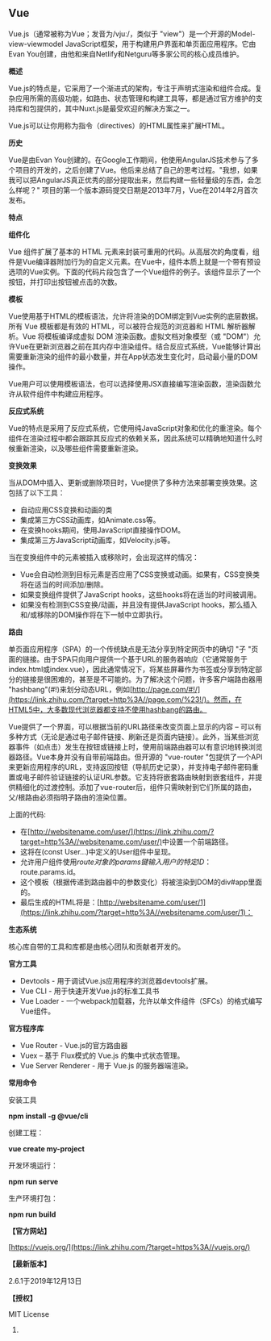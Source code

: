 ## Vue

Vue.js（通常被称为Vue；发音为/vjuː/，类似于 "view"）是一个开源的Model-view-viewmodel JavaScript框架，用于构建用户界面和单页面应用程序。它由Evan You创建，由他和来自Netlify和Netguru等多家公司的核心成员维护。

**概述**

Vue.js的特点是，它采用了一个渐进式的架构，专注于声明式渲染和组件合成。复杂应用所需的高级功能，如路由、状态管理和构建工具等，都是通过官方维护的支持库和包提供的，其中Nuxt.js是最受欢迎的解决方案之一。

Vue.js可以让你用称为指令（directives）的HTML属性来扩展HTML。

**历史**

Vue是由Evan You创建的。在Google工作期间，他使用AngularJS技术参与了多个项目的开发的，之后创建了Vue。他后来总结了自己的思考过程。"我想，如果我可以把AngularJS真正优秀的部分提取出来，然后构建一些轻量级的东西，会怎么样呢？" 项目的第一个版本源码提交日期是2013年7月，Vue在2014年2月首次发布。

**特点**

**组件化**

Vue 组件扩展了基本的 HTML 元素来封装可重用的代码。从高层次的角度看，组件是Vue编译器附加行为的自定义元素。在Vue中，组件本质上就是一个带有预设选项的Vue实例。下面的代码片段包含了一个Vue组件的例子。该组件显示了一个按钮，并打印出按钮被点击的次数。

**模板**

Vue使用基于HTML的模板语法，允许将渲染的DOM绑定到Vue实例的底层数据。所有 Vue 模板都是有效的 HTML，可以被符合规范的浏览器和 HTML 解析器解析。Vue 将模板编译成虚拟 DOM 渲染函数。虚拟文档对象模型（或 "DOM"）允许Vue在更新浏览器之前在其内存中渲染组件。结合反应式系统，Vue能够计算出需要重新渲染的组件的最小数量，并在App状态发生变化时，启动最小量的DOM操作。

Vue用户可以使用模板语法，也可以选择使用JSX直接编写渲染函数，渲染函数允许从软件组件中构建应用程序。

**反应式系统**

Vue的特点是采用了反应式系统，它使用纯JavaScript对象和优化的重渲染。每个组件在渲染过程中都会跟踪其反应式的依赖关系，因此系统可以精确地知道什么时候重新渲染，以及哪些组件需要重新渲染。

**变换效果**

当从DOM中插入、更新或删除项目时，Vue提供了多种方法来部署变换效果。这包括了以下工具：

- 自动应用CSS变换和动画的类
- 集成第三方CSS动画库，如Animate.css等。
- 在变换hooks期间，使用JavaScript直接操作DOM。
- 集成第三方JavaScript动画库，如Velocity.js等。

当在变换组件中的元素被插入或移除时，会出现这样的情况：

- Vue会自动检测到目标元素是否应用了CSS变换或动画。如果有，CSS变换类将在适当的时间添加/删除。
- 如果变换组件提供了JavaScript hooks，这些hooks将在适当的时间被调用。
- 如果没有检测到CSS变换/动画，并且没有提供JavaScript hooks，那么插入和/或移除的DOM操作将在下一帧中立即执行。

**路由**

单页面应用程序（SPA）的一个传统缺点是无法分享到特定网页中的确切 "子 "页面的链接。由于SPA只向用户提供一个基于URL的服务器响应（它通常服务于index.html或index.vue），因此通常情况下，将某些屏幕作为书签或分享到特定部分的链接是很困难的，甚至是不可能的。为了解决这个问题，许多客户端路由器用 "hashbang"(#!)来划分动态URL，例如[http://page.com/#!/](https://link.zhihu.com/?target=http%3A//page.com/%23!/)。然而，在HTML5中，大多数现代浏览器都支持不使用hashbang的路由。

Vue提供了一个界面，可以根据当前的URL路径来改变页面上显示的内容 – 可以有多种方式（无论是通过电子邮件链接、刷新还是页面内链接）。此外，当某些浏览器事件（如点击）发生在按钮或链接上时，使用前端路由器可以有意识地转换浏览器路径。Vue本身并没有自带前端路由。但开源的 "vue-router "包提供了一个API来更新应用程序的URL，支持返回按钮（导航历史记录），并支持电子邮件密码重置或电子邮件验证链接的认证URL参数。它支持将嵌套路由映射到嵌套组件，并提供精细化的过渡控制。添加了vue-router后，组件只需映射到它们所属的路由，父/根路由必须指明子路由的渲染位置。

上面的代码:

- 在[http://websitename.com/user/](https://link.zhihu.com/?target=http%3A//websitename.com/user/)<id>中设置一个前端路径。
- 这将在(const User...)中定义的User组件中呈现。
- 允许用户组件使用$route对象的params键输入用户的特定ID：$route.params.id。
- 这个模板（根据传递到路由器中的参数变化）将被渲染到DOM的div#app里面的<router-view></router-view>。
- 最后生成的HTML将是：[http://websitename.com/user/1](https://link.zhihu.com/?target=http%3A//websitename.com/user/1)：

**生态系统**

核心库自带的工具和库都是由核心团队和贡献者开发的。

**官方工具**

- Devtools - 用于调试Vue.js应用程序的浏览器devtools扩展。
- Vue CLI - 用于快速开发Vue.js的标准工具书
- Vue Loader - 一个webpack加载器，允许以单文件组件（SFCs）的格式编写Vue组件。

**官方程序库**

- Vue Router - Vue.js的官方路由器
- Vuex – 基于 Flux模式的 Vue.js 的集中式状态管理。
- Vue Server Renderer - 用于 Vue.js 的服务器端渲染。

**常用命令**

安装工具

**npm install -g @vue/cli**

创建工程：

**vue create my-project**

开发环境运行：

**npm run serve**

生产环境打包：

**npm run build**

**【官方网站】**

[https://vuejs.org/](https://link.zhihu.com/?target=https%3A//vuejs.org/)

**【最新版本】**

2.6.1于2019年12月13日

**【授权】**

MIT License

1. 